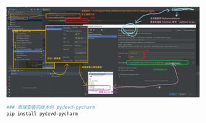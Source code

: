 

![Pycharm-Remote-Debugging](../images/../../img/pycharm-remote-debugging.png)

```bash
### 兩端安裝同版本的 pydevd-pycharm
pip install pydevd-pycharm
```
